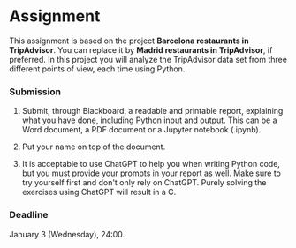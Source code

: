 # Assignment

This assignment is based on the project **Barcelona restaurants in TripAdvisor**. You can replace it by **Madrid restaurants in TripAdvisor**, if preferred. In this project you will analyze the TripAdvisor data set from three different points of view, each time using Python.

### Submission

1. Submit, through Blackboard, a readable and printable report, explaining what you have done, including Python input and output. This can be a Word document, a PDF document or a Jupyter notebook (.ipynb).

2. Put your name on top of the document.

3. It is acceptable to use ChatGPT to help you when writing Python code, but you must provide your prompts in your report as well. Make sure to try yourself first and don't only rely on ChatGPT. Purely solving the exercises using ChatGPT will result in a C.

### Deadline

January 3 (Wednesday), 24:00.

